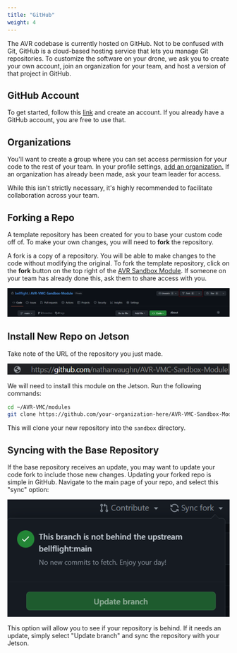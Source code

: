 ```yaml
---
title: "GitHub"
weight: 4
---
```


The AVR codebase is currently hosted on GitHub. Not to be confused with Git, GitHub is a
cloud-based hosting service that lets you manage Git repositories. To customize the
software on your drone, we ask you to create your own account, join an organization for
your team, and host a version of that project in GitHub.

## GitHub Account

To get started, follow this [link](https://github.com/join) and create an account. If
you already have a GitHub account, you are free to use that.

## Organizations

You'll want to create a group where you can set access permission for your code to the
rest of your team. In your profile settings,
[add an organization.](https://docs.github.com/en/organizations/collaborating-with-groups-in-organizations/creating-a-new-organization-from-scratch)
If an organization has already been made, ask your team leader for access.

While this isn't strictly necessary, it's highly recommended to facilitate collaboration
across your team.

## Forking a Repo

A template repository has been created for you to base your custom code off of. To make
your own changes, you will need to **fork** the repository.

A fork is a copy of a repository. You will be able to make changes to the code without
modifying the original. To fork the template repository, click on the **fork** button on
the top right of the
[AVR Sandbox Module](https://github.com/nathanvaughn/AVR-VMC-Sandbox-Module). If someone
on your team has already done this, ask them to share access with you.

![Fork button location](2022-12-27-22-56-14.png)

## Install New Repo on Jetson

Take note of the URL of the repository you just made.

![URL of the new repository](2022-12-27-22-46-41.png)

We will need to install this module on the Jetson. Run the following commands:

```bash
cd ~/AVR-VMC/modules
git clone https://github.com/your-organization-here/AVR-VMC-Sandbox-Module sandbox
```

This will clone your new repository into the `sandbox` directory.

## Syncing with the Base Repository

If the base repository receives an update, you may want to update your code fork to
include those new changes. Updating your forked repo is simple in GitHub. Navigate to
the main page of your repo, and select this "sync" option:

![Fork Refresh](ForkUpdate.png)

This option will allow you to see if your repository is behind. If it needs an update,
simply select "Update branch" and sync the repository with your Jetson.
